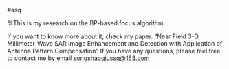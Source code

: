 #ssq

%This is my research on the BP-based focus algorithm 

 

If you want to know more about it, check my paper.
“Near Field 3-D Millimeter-Wave SAR Image Enhancement and Detection with Application of Antenna Pattern Compensation”
If you have any questions, please feel free to contact me by email   songshaoqiussq@163.com
